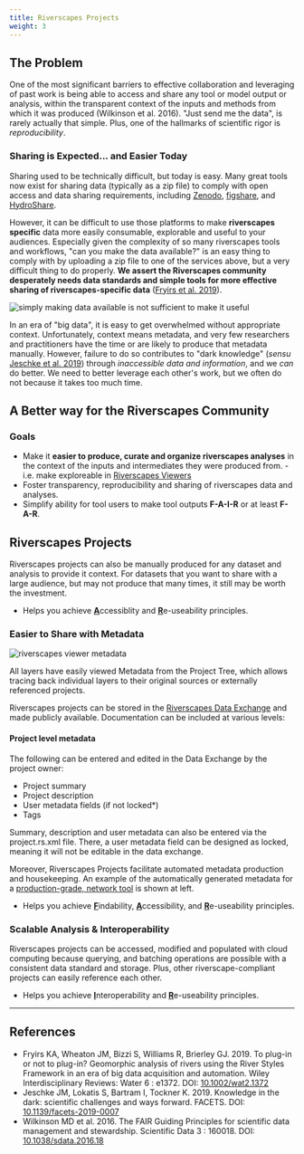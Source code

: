 ```yaml
---
title: Riverscapes Projects
weight: 3
---
```

## The Problem

One of the most significant barriers to effective collaboration and leveraging of past work is being able to access and share any tool or model output or analysis, within the transparent context of the inputs and methods from which it was produced (Wilkinson et al. 2016).  "Just send me the data", is rarely actually that simple. Plus, one of the hallmarks of scientific rigor is *reproducibility*.

### Sharing is Expected... and Easier Today

Sharing used to be technically difficult, but today is easy. Many great tools now exist for sharing data (typically as a zip file) to comply with open access and data sharing requirements, including [Zenodo](https://zenodo.org/), [figshare](https://figshare.com/), and [HydroShare](https://www.hydroshare.org/).

However, it can be difficult to use those platforms to make **riverscapes specific** data more easily consumable, explorable and useful to your audiences. Especially given the complexity of so many riverscapes tools and workflows, "can you make the data available?" is an easy thing to comply with by uploading a zip file to one of the services above, but a very difficult thing to do properly. **We assert the Riverscapes community desperately needs data standards and simple tools for more effective sharing of riverscapes-specific data** ([Fryirs et al. 2019](http://dx.doi.org/10.1002/wat2.1372)).

![simply making data available is not sufficient to make it useful](/img/data/CanIGetData.png)

In an era of "big data", it is easy to get overwhelmed without appropriate context. Unfortunately, context means metadata, and very few researchers and practitioners have the time or are likely to produce that metadata manually. However, failure to do so contributes to "dark knowledge" (*sensu* [Jeschke et al. 2019](https://dx.doi.org/10.1139/facets-2019-0007)) through *inaccessible data and information*, and we *can* do better. We need to better leverage each other's work, but we often do not because it takes too much time.

## A Better way for the Riverscapes Community

### Goals

* Make it **easier to produce, curate and organize riverscapes analyses** in the context of the inputs and intermediates they were produced from. - i.e. make exploreable in [Riverscapes Viewers](https://viewer.riverscapes.net) 
* Foster transparency, reproducibility and sharing of riverscapes data and analyses. 
* Simplify ability for tool users to make tool outputs **F-A-I-R** or at least **F-A-R**.
  
<!-- TODO To achieve the above goals, we propose packaging data as  **riverscapes projects** <img  src="/images/data/RiverscapesProject_24.png">. This helps both the developer and the tool user grow their audiences for their tools -->

<!-- TODO One way of achieve the third goal of packaging analyses as  **riverscapes projects** <img  src="/images/data/RiverscapesProject_24.png"> is to facilitate the contribution of Riverscapes Data  to a [**DATA** Warehouses](/Data_Warehouses) for sharing <i class="fa fa-share-alt" aria-hidden="true"></i> and achieve **F**-**A**-**I**-**R**.  With our [RAVE tools](https://rave.riverscapes.xyz) and [Warehouse](](/Data_Warehouses) ) we strive to make it easy to contribute your data as a riverscapes project , which are:
- [**F**](https://force11.org/info/the-fair-data-principles/#elementor-toc__heading-anchor-2)indable,  
-   [**A**](https://force11.org/info/the-fair-data-principles/#elementor-toc__heading-anchor-3)ccessible, and
-    *ideally* [**I**](https://force11.org/info/the-fair-data-principles/#elementor-toc__heading-anchor-4)nteroperable and
-     [**R**](https://force11.org/info/the-fair-data-principles/#elementor-toc__heading-anchor-5)e-useable. 

There are many other platforms and warehouses where full or partial **F**-**A**-**I**-**R** can be achieved (e.g. [zeondo](https://zenodo.org/), [HydroShare](https://www.hydroshare.org/), [FigShare](https://figshare.com/) or [OpenAIRE](https://openaire.com/)). These systems will not necessarily have awareness of what a **riverscapes projects** <img  src="/images/data/RiverscapesProject_24.png"> is, but they can handle uploading the data as a zip file, and at least the F, A and R parts of FAIR. 

Note the **F**-**A**-**I**-**R**, correspond to the **f**indable, **a**ccessible, **i**nteroperable and **r**e-useable [Principles](https://force11.org/info/the-fair-data-principles/) (Wilkinson et al. [2016](https://www.nature.com/articles/sdata201618)), which the RC strives towards and helps facilitate the riverscapes community follow. 
 -->

## Riverscapes Projects
<!-- TODO <img class="float-right" src="/images/data/ProjectTree_VBET.png"> -->
<!-- TODO We developed a data standard for packaging up riverscapes analyses (i.e. outputs of any [RC compliant tool](/Tools) into **riverscapes projects** <img  src="/images/data/RiverscapesProject_24.png">.  The project data can be navigated through a project tree like shown at right. -->
<!-- TODO 
[Riverscapes-compliant tools](/Tools) <img  src="/images/rc/RiverscapesCompliant_24.png"> automatically produce datasets that we call "projects". Each project is accompanied by metadata documentation in the form of an [XML project file](/Tools/Technical_Reference/Documentation_Standards/Riverscapes_Projects/Project/projectxml.html). These project files have specific requirements and must comply with the [riverscapes project schema](/Tools/Technical_Reference/Documentation_Standards/Riverscapes_Projects/Program/). In addition, the projects have a simple, standardized folder structure in which all data files are saved and or modified to disc (I/O).  -->

Riverscapes projects can also be manually produced for any dataset and analysis to provide it context. For datasets that you want to share with a large audience, but may not produce that many times, it still may be worth the investment.


<!-- TODO ## What are the Benefits of Riverscapes Projects?
Beyond better organization and transparency, the major benefits of riverscapes projects <img  src="/images/data/RiverscapesProject_24.png"> are:
- [Easy Visualization & Exploration in GIS & Web](#easy-visualization-and-exploration-in-gis-and-web)
- [Easier to Share with Metadata](#easier-to-share-with-metadata)
- [Scalable Analyses & Interoperable](#scalable-analysis--interoperability) with other Riverscapes Compliant Tools   -->


<!-- TODO ### Easy Visualization and Exploration in GIS and Web 
Sharing and opening any project in the [RV](http://rave.riverscapes.net/) (Riverscapes Viewer). You can reach GIS audiences with RV in ArcGIS or QGIS, or non-GIS users through WebRV.
<div align="center">
<img  src="/images/data/RS_VBET_Project_WebRAVE.png">
<br><i>Example of WebRV view of a project. You can curate "Views" of collections of layers in your project, or they can add any layer to the map and see it symbolized as you intended it to be visualized. As the curator of your own project type, you can specify this symbology consistently.</i>
</div> -->

* Helps you achieve  [**A**](https://force11.org/info/the-fair-data-principles/#elementor-toc__heading-anchor-3)ccessiblity and [**R**](https://force11.org/info/the-fair-data-principles/#elementor-toc__heading-anchor-5)e-useability principles.

### Easier to Share with Metadata

![riverscapes viewer metadata](/img/data/RV_LayerMetaData.png)

All layers have easily viewed Metadata from the Project Tree, which allows tracing back individual layers to their original sources or externally referenced projects.

<!-- TODO <img class="float-right" src="/images/data/Project_VBET_ProjectInfo.png"> The packaging of data into a folder or zip file that can be easily shared, and then opened in any [RV app](http://rave.riverscapes.net) is handy. It ensures that your audience will see the data organized as you want it to be, with the right context, and correct symbology. -->

Riverscapes projects can be stored in the [Riverscapes Data Exchange](/products/data-exchange) and made publicly available. Documentation can be included at various levels:

#### Project level metadata

The following can be entered and edited in the Data Exchange by the project owner:

* Project summary
* Project description
* User metadata fields (if not locked*)
* Tags

Summary, description and user metadata can also be entered via the project.rs.xml file. There, a user metadata field can be designed as locked, meaning it will not be editable in the data exchange.  

Moreover, Riverscapes Projects facilitate automated metadata production and housekeeping. An example of the automatically generated metadata for a [production-grade, network tool](http://tools.riverscapes.net) is shown at left.

* Helps you achieve [**F**](https://force11.org/info/the-fair-data-principles/#elementor-toc__heading-anchor-2)indability,   [**A**](https://force11.org/info/the-fair-data-principles/#elementor-toc__heading-anchor-3)ccessibility, and [**R**](https://force11.org/info/the-fair-data-principles/#elementor-toc__heading-anchor-5)e-useability principles.

### Scalable Analysis & Interoperability

Riverscapes projects can be accessed, modified and populated with cloud computing because querying, and batching operations are possible with a consistent data standard and storage. Plus, other riverscape-compliant projects can easily reference each other.

- Helps you achieve [**I**](https://force11.org/info/the-fair-data-principles/#elementor-toc__heading-anchor-4)nteroperability and  [**R**](https://force11.org/info/the-fair-data-principles/#elementor-toc__heading-anchor-5)e-useability principles.

-----------

## References

- Fryirs KA, Wheaton JM, Bizzi S, Williams R, Brierley GJ. 2019. To plug-in or not to plug-in? Geomorphic analysis of rivers using the River Styles Framework in an era of big data acquisition and automation. Wiley Interdisciplinary Reviews: Water 6 : e1372. DOI: [10.1002/wat2.1372](http://dx.doi.org/10.1002/wat2.1372)
- Jeschke JM, Lokatis S, Bartram I, Tockner K. 2019. Knowledge in the dark: scientific challenges and ways forward. FACETS.  DOI: [10.1139/facets-2019-0007](https://dx.doi.org/10.1139/facets-2019-0007)
- Wilkinson MD et al. 2016. The FAIR Guiding Principles for scientific data management and stewardship. Scientific Data 3 : 160018. DOI: [10.1038/sdata.2016.18](http://dx.doi.org/10.1038/sdata.2016.18)
